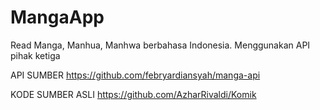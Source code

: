 # MangaApp
Read Manga, Manhua, Manhwa berbahasa Indonesia. Menggunakan API pihak ketiga

API SUMBER
https://github.com/febryardiansyah/manga-api

KODE SUMBER ASLI
https://github.com/AzharRivaldi/Komik
